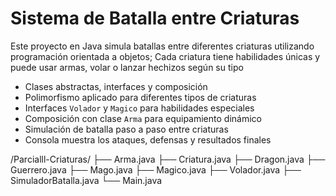 # Sistema de Batalla entre Criaturas

Este proyecto en Java simula batallas entre diferentes criaturas utilizando programación orientada a objetos;
Cada criatura tiene habilidades únicas y puede usar armas, volar o lanzar hechizos según su tipo

- Clases abstractas, interfaces y composición
- Polimorfismo aplicado para diferentes tipos de criaturas
- Interfaces `Volador` y `Magico` para habilidades especiales
- Composición con clase `Arma` para equipamiento dinámico
- Simulación de batalla paso a paso entre criaturas
- Consola muestra los ataques, defensas y resultados finales

/Parcialll-Criaturas/ ├── Arma.java ├── Criatura.java ├── Dragon.java ├── Guerrero.java ├── Mago.java ├── Magico.java ├── Volador.java ├── SimuladorBatalla.java └── Main.java
